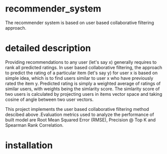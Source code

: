 # recommender_system
The recommender system is based on user based collaborative filtering approach.
# detailed description
Providing recommendations to any user (let's say x) generally requires to rank all predicted ratings. In user based collaborative filtering, the approach to predict the rating of a particular item (let's say y) for user x is based on simple idea, which is to find users similar to user x who have previously rated the item y.
Predicted rating is simply a weighted average of ratings of similar users, with weights being the simlarity score. The simlarity score of two users is calculated by projecting users in items vector space and taking cosine of angle between two user vectors. 

This project implements the user based collaborative filtering method descibed above .Evaluation metrics used to analyze the performance of built model are Root Mean Squared Error (RMSE), Precision @ Top K and Spearman Rank Correlation.

# installation


